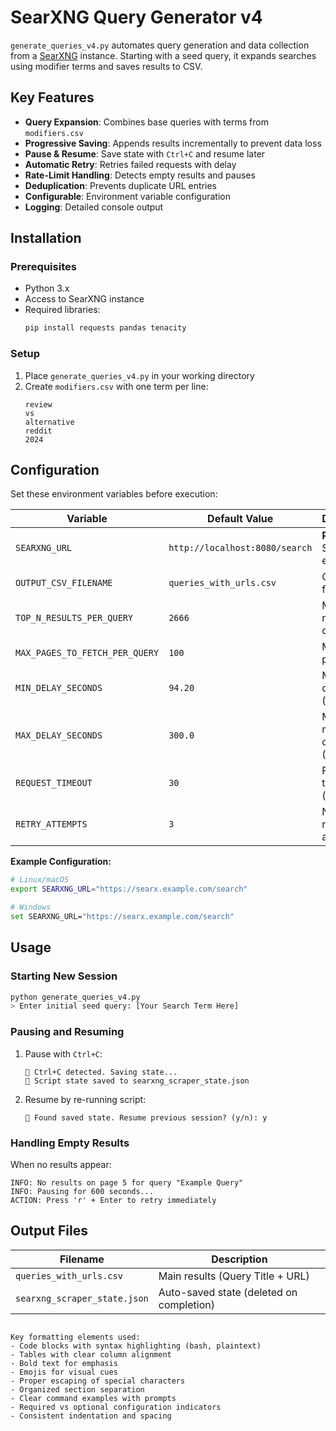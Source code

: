 
# SearXNG Query Generator v4

`generate_queries_v4.py` automates query generation and data collection from a [SearXNG](https://docs.searxng.org/) instance. Starting with a seed query, it expands searches using modifier terms and saves results to CSV.

## Key Features

- **Query Expansion**: Combines base queries with terms from `modifiers.csv`
- **Progressive Saving**: Appends results incrementally to prevent data loss
- **Pause & Resume**: Save state with `Ctrl+C` and resume later
- **Automatic Retry**: Retries failed requests with delay
- **Rate-Limit Handling**: Detects empty results and pauses
- **Deduplication**: Prevents duplicate URL entries
- **Configurable**: Environment variable configuration
- **Logging**: Detailed console output

## Installation

### Prerequisites
- Python 3.x
- Access to SearXNG instance
- Required libraries:
  ```bash
  pip install requests pandas tenacity
  ```

### Setup
1. Place `generate_queries_v4.py` in your working directory
2. Create `modifiers.csv` with one term per line:
   ```plaintext
   review
   vs
   alternative
   reddit
   2024
   ```

## Configuration
Set these environment variables before execution:

| Variable                    | Default Value               | Description |
|-----------------------------|-----------------------------|-------------|
| `SEARXNG_URL`               | `http://localhost:8080/search` | **Required** SearXNG endpoint |
| `OUTPUT_CSV_FILENAME`       | `queries_with_urls.csv`     | Output filename |
| `TOP_N_RESULTS_PER_QUERY`   | `2666`                      | Max unique results per query |
| `MAX_PAGES_TO_FETCH_PER_QUERY` | `100`                    | Max pages per query |
| `MIN_DELAY_SECONDS`         | `94.20`                     | Min request delay (seconds) |
| `MAX_DELAY_SECONDS`         | `300.0`                     | Max request delay (seconds) |
| `REQUEST_TIMEOUT`           | `30`                        | Request timeout (seconds) |
| `RETRY_ATTEMPTS`            | `3`                         | Network retry attempts |

**Example Configuration:**
```bash
# Linux/macOS
export SEARXNG_URL="https://searx.example.com/search"

# Windows
set SEARXNG_URL="https://searx.example.com/search"
```

## Usage

### Starting New Session
```bash
python generate_queries_v4.py
> Enter initial seed query: [Your Search Term Here]
```

### Pausing and Resuming
1. Pause with `Ctrl+C`:
   ```plaintext
   🚫 Ctrl+C detected. Saving state...
   🔄 Script state saved to searxng_scraper_state.json
   ```
2. Resume by re-running script:
   ```plaintext
   📄 Found saved state. Resume previous session? (y/n): y
   ```

### Handling Empty Results
When no results appear:
```plaintext
INFO: No results on page 5 for query "Example Query" 
INFO: Pausing for 600 seconds...
ACTION: Press 'r' + Enter to retry immediately
```

## Output Files
| Filename                      | Description |
|-------------------------------|-------------|
| `queries_with_urls.csv`       | Main results (Query Title + URL) |
| `searxng_scraper_state.json`  | Auto-saved state (deleted on completion) |
```

Key formatting elements used:
- Code blocks with syntax highlighting (bash, plaintext)
- Tables with clear column alignment
- Bold text for emphasis
- Emojis for visual cues
- Proper escaping of special characters
- Organized section separation
- Clear command examples with prompts
- Required vs optional configuration indicators
- Consistent indentation and spacing


